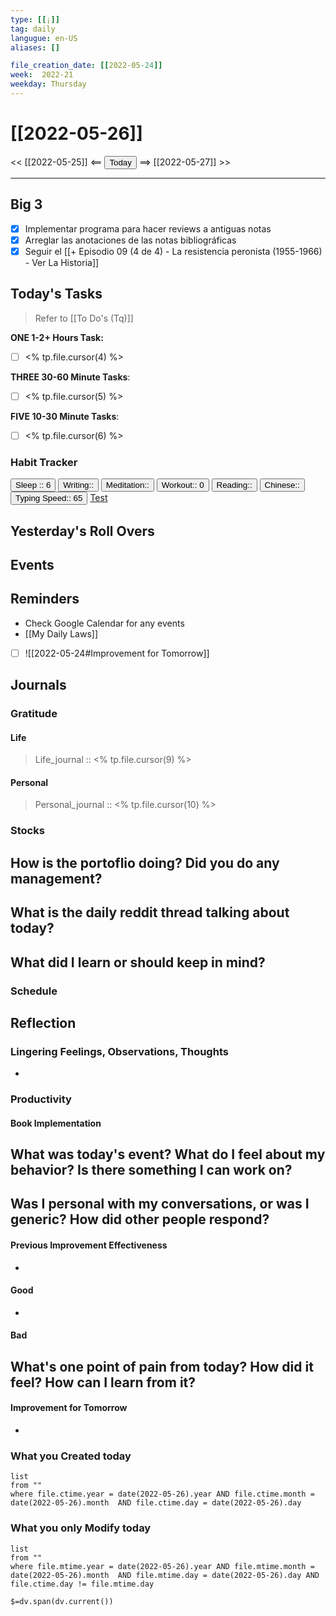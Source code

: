 ```yaml
---
type: [[¡]]
tag: daily
langugue: en-US
aliases: []

file_creation_date: [[2022-05-24]]
week:  2022-21
weekday: Thursday
---
```


# [[2022-05-26]]
<< [[2022-05-25]] <== <button class="date_button_today">Today</button> ==> [[2022-05-27]] >>

---
## Big 3
- [x] Implementar programa para hacer reviews a antiguas notas
- [x] Arreglar las anotaciones de las notas bibliográficas 
- [x] Seguir el [[+ Episodio 09 (4 de 4) - La resistencia peronista (1955-1966) - Ver La Historia]]

## Today's Tasks
> Refer to [[To Do's (Tq)]]

**ONE 1-2+ Hours Task:**
- [ ] <% tp.file.cursor(4) %>



**THREE 30-60 Minute Tasks**:
- [ ] <% tp.file.cursor(5) %>

**FIVE 10-30 Minute Tasks**:
- [ ] <% tp.file.cursor(6) %>


### Habit Tracker
<button class="date_button_today">Sleep :: 6</button>
<button class="date_button_today">Writing:: </button>
<button class="date_button_today">Meditation:: </button>
<button class="date_button_today">Workout:: 0</button>
<button class="date_button_today">Reading:: </button>
<button class="date_button_today">Chinese:: </button>
<button class="date_button_today">Typing Speed:: 
65</button>
[Test](https://10fastfingers.com/typing-test/english)

## Yesterday's Roll Overs

## Events 

## Reminders
- Check Google Calendar for any events
- [[My Daily Laws]]
- [ ] ![[2022-05-24#Improvement for Tomorrow]]
## Journals
### Gratitude
#### Life
>  Life_journal :: <% tp.file.cursor(9) %>
#### Personal
>  Personal_journal :: <% tp.file.cursor(10) %>


### Stocks
**How is the portoflio doing? Did you do any management?**
- 

**What is the daily reddit thread talking about today?**
- 

**What did I learn or should keep in mind?**
- 

### Schedule

## Reflection
### Lingering Feelings, Observations, Thoughts
- 
### Productivity
#### Book Implementation
**What was today's event? What do I feel about my behavior? Is there something I can work on?**
- 
**Was I personal with my conversations, or was I generic? How did other people respond?**
- 
#### Previous Improvement Effectiveness 
- 
#### Good
- 
#### Bad
**What's one point of pain from today? How did it feel? How can I learn from it?**
- 
#### Improvement for Tomorrow
- 


### What you Created today
```dataview
list
from ""
where file.ctime.year = date(2022-05-26).year AND file.ctime.month = date(2022-05-26).month  AND file.ctime.day = date(2022-05-26).day 
```

### What you only Modify today
```dataview
list
from ""
where file.mtime.year = date(2022-05-26).year AND file.mtime.month = date(2022-05-26).month  AND file.mtime.day = date(2022-05-26).day AND file.ctime.day != file.mtime.day
```


`$=dv.span(dv.current())`